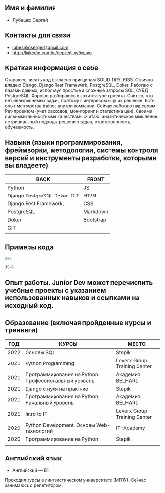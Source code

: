 ## Имя и фамилия

* Лубешко Сергей 

## Контакты для связи

* lubeshkosergei@gmail.com  
* http://linkedin.com/in/сергей-лубешко  

## Краткая информация о себе 

Стараюсь писать код согласно принципам SOLID, DRY, KISS. Отлично владею Django, Django Rest Framework, PostgreSQL, Doker. Работаю с базами данных, используя простые и сложные запросы SQL, СУБД PostgreSQL. Хорошо разбираюсь в архитектуре проекта.
Считаю, что нет невыполнимых задач, поэтому с интересом ищу их решение. Есть опыт менторства trainee внутри компании.
Сейчас работаю над своим Pet-проектом (учет расходов, мониторинг и статистика цен). Своими сильными личностными качествами считаю: аналитическое мышление, нетривиальный подход к решению задач, ответственность, обучаемость.  

## Навыки (языки программирования, фреймворки, методологии, системы контроля версий и инструменты разработки, которыми вы владеете)

| BACK                            | FRONT     |
| ------------------------------- | --------- |
| Python                          | JS        |
| Django   PostgreSQL  Doker. GIT | HTML      |
| Django Rest Framework,          | CSS       |
| PostgreSQL                      | Markdown  |
| Doker                           | Bootstrap |
| GIT                             |           |
|                                 |           |

## Примеры кода

```python
2+3
```

```js
JS=5
```




## Опыт работы. Junior Dev может перечислить учебные проекты с указанием использованных навыков и ссылками на исходный код.

## Образование (включая пройденные курсы и тренинги)

| ГОД  | КУРСЫ                                                | МЕСТО                        |
| ---- | ---------------------------------------------------- | ---------------------------- |
| 2022 | Основы SQL                                           | Stepik                       |
| 2021 | Python Programming                                   | Leverx Group Training Center |
| 2021 | Программирование на Python. Профессиональный уровень | Академия BELHARD             |
| 2021 | Django с нуля на практике                            | Stepik                       |
| 2021 | Программирование на Python. Начальный уровень        | Академия BELHARD             |
| 2021 | Intro to IT                                          | Leverx Group Training Center |
| 2020 | Python Development, Основы Web-технологий            | IT-Academy                   |
| 2020 | Программирование на Python                           | Stepik                       |
|      |                                                      |                              |



## Английский язык 

* Английский — B1   

Проходил курсы в лингвистическом университете (МГЛУ). Сейчас занимаюсь с репетитором.